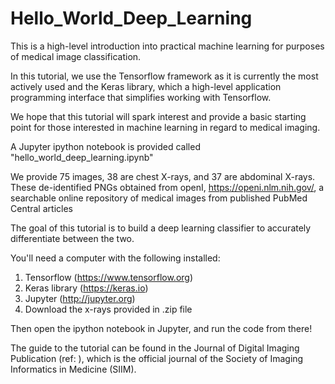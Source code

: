 # Hello_World_Deep_Learning
This is a high-level introduction into practical machine learning for purposes of medical image classification. 

In this tutorial, we use the Tensorflow framework as it is currently the most actively used and the Keras library, which a high-level application programming interface that simplifies working with Tensorflow.

We hope that this tutorial will spark interest and provide a basic starting point for those interested in machine learning in regard to medical imaging. 

A Jupyter ipython notebook is provided called "hello_world_deep_learning.ipynb"

We provide 75 images, 38 are chest X-rays, and 37 are abdominal X-rays. These de-identified PNGs obtained from openI, https://openi.nlm.nih.gov/, a searchable online repository of medical images from published PubMed Central articles

The goal of this tutorial is to build a deep learning classifier to accurately differentiate between the two.

You'll need a computer with the following installed:

1) Tensorflow (https://www.tensorflow.org)
2) Keras library (https://keras.io)
3) Jupyter (http://jupyter.org)
4) Download the x-rays provided in .zip file 

Then open the ipython notebook in Jupyter, and run the code from there!

The guide to the tutorial can be found in the Journal of Digital Imaging Publication (ref:   ), which is the official journal of the Society of Imaging Informatics in Medicine (SIIM).
